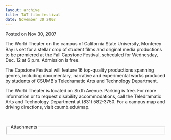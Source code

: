 ```yaml
---
layout: archive
title: TAT film festival
date: November 30 2007
---
```





<span class="date">Posted on Nov 30, 2007    </span>
<p>The World Theater on the campus of California State University,
Monterey Bay is set for a stellar crop of student films and
original media productions to be premiered at the Fall Capstone
Festival, scheduled for Wednesday, Dec. 12 at 6 p.m. Admission is
free.</p>
<p>The Capstone Festival will feature 16 top-quality productions
spanning genres, including documentary, narrative and experimental
works produced by students of CSUMB&apos;s Teledramatic Arts and
Technology Department.</p>
<p>The World Theater is located on Sixth Avenue. Parking is free.
For more information or to request disability accommodations, call
the Teledramatic Arts and Technology Department at (831) 582-3750.
For a campus map and driving directions, visit csumb.edu/map.</p>
<p><br/></p>
<fieldset class="fieldgroup group-attachments">
<legend>Attachments</legend>
<div class="field field-type-emvideo field-field-attach-video">
<div class="field-items">
<div class="field-item odd">
<div class="emvideo emvideo-video emvideo-"/>
</div>
</div>
</div>
</fieldset>





